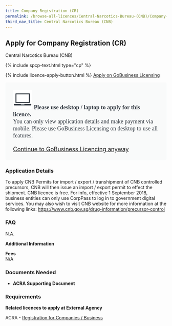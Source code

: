 ```yaml
---
title: Company Registration (CR)
permalink: /browse-all-licences/Central-Narcotics-Bureau-(CNB)/Company-Registration-(CR)
third_nav_title: Central Narcotics Bureau (CNB)
---
```


## Apply for Company Registration (CR)

Central Narcotics Bureau (CNB)

{% include spcp-text.html type="cp" %}

{% include licence-apply-button.html %}
<a class="btn" id = "desktopNotice" href="https://licence1.business.gov.sg/feportal/web/frontier/eAdvisor?redirection=true&selectedLicenceIds=272" target="_blank" rel="noopener">Apply on GoBusiness Licensing</a>
<div id = "mobileNotice" style="background: #F9FAFA; border-radius: 5px; width: auto; height: auto; padding: 24px 24px; font-size: 18px; color: #313840;">
<img src="/images/laptop.svg" alt="" style="height: 60px; width: 60px; margin-left: 0px;">
<span style="font-weight: bold; font-family: hknova-bold; font-size: 18px; ">Please use desktop / laptop to apply for this licence.</span><br>
<span style="font-family: hknova-regular;">You can only view application details and make payment via mobile. Please use GoBusiness Licensing on desktop to use all features.</span><br><br>
<a id="mobileNotice" href="https://licence1.business.gov.sg/feportal/web/frontier/eAdvisor?redirection=true&selectedLicenceIds=272" target="_blank" rel="noopener">Continue to GoBusiness Licencing anyway</a>
</div>

<H3>Application Details</H3>

<p>To apply CNB Permits for import / export / transhipment of CNB controlled precursors, CNB will then issue an import / export permit to effect the shipment. CNB licence is free. For info, effective 1 September 2018, business entities can only use CorpPass to log in to government digital services. You may also wish to visit CNB website for more information at the following links: <a href="https://www.cnb.gov.sg/drug-information/precursor-control" target="_blank" rel="noopener">https://www.cnb.gov.sg/drug-information/precursor-control</a></p>
<h3>FAQ</h3>
<p>N.A.</p>

<strong>Additional Information</strong>

<p><strong>Fees</strong><br />N/A</p>

<H3>Documents Needed</H3>

<ul>
<li><strong>ACRA Supporting Document</strong></li>
</ul>

<H3>Requirements</H3>

<p><strong>Related licences to apply at External Agency</strong></p>
<p>ACRA - <a href="https://www.acra.gov.sg/Home/" target="_blank" rel="noopener">Registration for Companies / Business</a></p>

